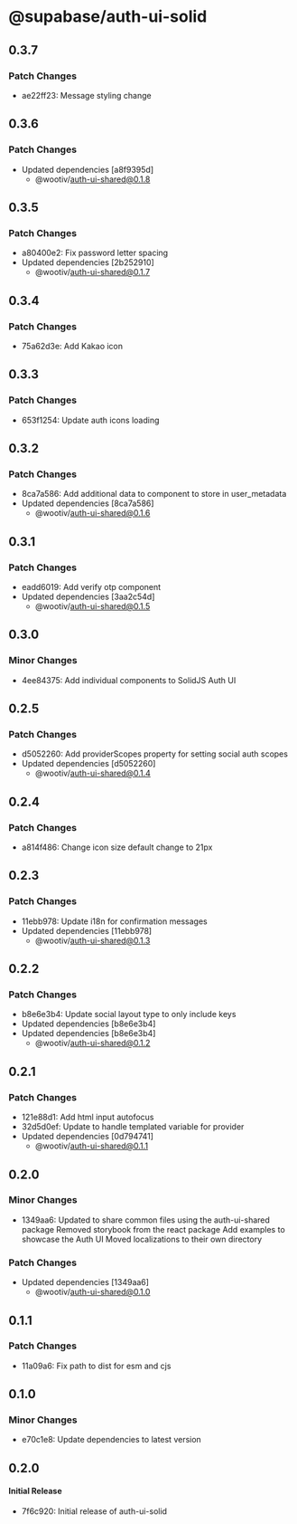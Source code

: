 # @supabase/auth-ui-solid

## 0.3.7

### Patch Changes

- ae22ff23: Message styling change

## 0.3.6

### Patch Changes

- Updated dependencies [a8f9395d]
  - @wootiv/auth-ui-shared@0.1.8

## 0.3.5

### Patch Changes

- a80400e2: Fix password letter spacing
- Updated dependencies [2b252910]
  - @wootiv/auth-ui-shared@0.1.7

## 0.3.4

### Patch Changes

- 75a62d3e: Add Kakao icon

## 0.3.3

### Patch Changes

- 653f1254: Update auth icons loading

## 0.3.2

### Patch Changes

- 8ca7a586: Add additional data to component to store in user_metadata
- Updated dependencies [8ca7a586]
  - @wootiv/auth-ui-shared@0.1.6

## 0.3.1

### Patch Changes

- eadd6019: Add verify otp component
- Updated dependencies [3aa2c54d]
  - @wootiv/auth-ui-shared@0.1.5

## 0.3.0

### Minor Changes

- 4ee84375: Add individual components to SolidJS Auth UI

## 0.2.5

### Patch Changes

- d5052260: Add providerScopes property for setting social auth scopes
- Updated dependencies [d5052260]
  - @wootiv/auth-ui-shared@0.1.4

## 0.2.4

### Patch Changes

- a814f486: Change icon size default change to 21px

## 0.2.3

### Patch Changes

- 11ebb978: Update i18n for confirmation messages
- Updated dependencies [11ebb978]
  - @wootiv/auth-ui-shared@0.1.3

## 0.2.2

### Patch Changes

- b8e6e3b4: Update social layout type to only include keys
- Updated dependencies [b8e6e3b4]
- Updated dependencies [b8e6e3b4]
  - @wootiv/auth-ui-shared@0.1.2

## 0.2.1

### Patch Changes

- 121e88d1: Add html input autofocus
- 32d5d0ef: Update to handle templated variable for provider
- Updated dependencies [0d794741]
  - @wootiv/auth-ui-shared@0.1.1

## 0.2.0

### Minor Changes

- 1349aa6: Updated to share common files using the auth-ui-shared package
  Removed storybook from the react package
  Add examples to showcase the Auth UI
  Moved localizations to their own directory

### Patch Changes

- Updated dependencies [1349aa6]
  - @wootiv/auth-ui-shared@0.1.0

## 0.1.1

### Patch Changes

- 11a09a6: Fix path to dist for esm and cjs

## 0.1.0

### Minor Changes

- e70c1e8: Update dependencies to latest version

## 0.2.0

#### Initial Release

- 7f6c920: Initial release of auth-ui-solid

